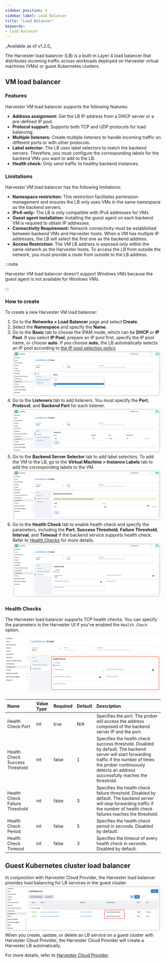```yaml
---
sidebar_position: 4
sidebar_label: Load Balancer
title: "Load Balancer"
keywords:
- Load Balancer
---
```


<head>
  <link rel="canonical" href="https://docs.harvesterhci.io/v1.3/networking/loadbalancer"/>
</head>
_Available as of v1.2.0_

The Harvester load balancer (LB) is a built-in Layer 4 load balancer that distributes incoming traffic across workloads deployed on Harvester virtual machines (VMs) or guest Kubernetes clusters.

## VM load balancer

### Features
Harvester VM load balancer supports the following features:

- **Address assignment:** Get the LB IP address from a DHCP server or a pre-defined IP pool.
- **Protocol support:** Supports both TCP and UDP protocols for load balancing.
- **Multiple listeners:** Create multiple listeners to handle incoming traffic on different ports or with other protocols.
- **Label selector:** The LB uses label selectors to match the backend servers. Therefore, you must configure the corresponding labels for the backend VMs you want to add to the LB.
- **Health check:** Only send traffic to healthy backend instances.
 
### Limitations
Harvester VM load balancer has the following limitations:

- **Namespace restriction:** This restriction facilitates permission management and ensures the LB only uses VMs in the same namespace as the backend servers.
- **IPv4-only:** The LB is only compatible with IPv4 addresses for VMs.
- **Guest agent installation:** Installing the guest agent on each backend VM is required to obtain IP addresses. 
- **Connectivity Requirement:** Network connectivity must be established between backend VMs and Harvester hosts. When a VM has multiple IP addresses, the LB will select the first one as the backend address.
- **Access Restriction:** The VM LB address is exposed only within the same network as the Harvester hosts. To access the LB from outside the network, you must provide a route from outside to the LB address.

:::note

Harvester VM load balancer doesn't support Windows VMs because the guest agent is not available for Windows VMs.

:::

### How to create 
To create a new Harvester VM load balancer:
1. Go to the **Networks > Load Balancer** page and select **Create**.
1. Select the **Namespace** and specify the **Name**.
1. Go to the **Basic** tab to choose the IPAM mode, which can be **DHCP** or **IP Pool**. If you select **IP Pool**, prepare an IP pool first, specify the IP pool name, or choose **auto**. If you choose **auto**, the LB automatically selects an IP pool according to [the IP pool selection policy](/networking/ippool.md/#selection-policy).
   ![](/img/v1.2/networking/create-lb-01.png)
1. Go to the **Listeners** tab to add listeners. You must specify the **Port**, **Protocol**, and **Backend Port** for each listener.
   ![](/img/v1.2/networking/create-lb-02.png)
1. Go to the **Backend Server Selector** tab to add label selectors. To add the VM to the LB, go to the **Virtual Machine > Instance Labels** tab to add the corresponding labels to the VM.
   ![](/img/v1.2/networking/create-lb-03.png)
1. Go to the **Health Check** tab to enable health check and specify the parameters, including the **Port**, **Success Threshold**, **Failure Threshold**, **Interval**, and **Timeout** if the backend service supports health check. Refer to [Health Checks](#health-checks) for more details.
   ![](/img/v1.2/networking/create-lb-04.png)

### Health Checks
The Harvester load balancer supports TCP health checks. You can specify the parameters in the Harvester UI if you've enabled the `Health Check` option.

![](/img/v1.2/networking/health-check.png)

| Name                           | Value Type | Required | Default | Description |
|:-------------------------------|:-----------|:---|:--------|:---|
| Health Check Port              | int        | true | N/A     | Specifies the port. The prober will access the address composed of the backend server IP and the port.
| Health Check Success Threshold | int     | false | 1       | Specifies the health check success threshold. Disabled by default. The backend server will start forwarding traffic if the number of times the prober continuously detects an address successfully reaches the threshold.
| Health Check Failure Threshold | int     | false | 3       | Specifies the health check failure threshold. Disabled by default. The backend server will stop forwarding traffic if the number of health check failures reaches the threshold.
| Health Check Period            | int     | false | 5       |  Specifies the health check period in seconds. Disabled by default.
| Health Check Timeout           | int     | false | 3       | Specifies the timeout of every health check in seconds. Disabled by default.

## Guest Kubernetes cluster load balancer
In conjunction with Harvester Cloud Provider, the Harvester load balancer provides load balancing for LB services in the guest cluster.
   ![](/img/v1.2/networking/guest-kubernetes-cluster-lb.png)
When you create, update, or delete an LB service on a guest cluster with Harvester Cloud Provider, the Harvester Cloud Provider will create a Harvester LB automatically.

For more details, refer to [Harvester Cloud Provider](/rancher/cloud-provider.md).
